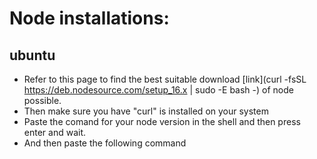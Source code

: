 # Node installations: 

## ubuntu

- Refer to this page to find the best suitable download [link](curl -fsSL https://deb.nodesource.com/setup_16.x | sudo -E bash -) of node possible.
- Then make sure you have "curl" is installed on your system
- Paste the comand for your node version in the shell and then press enter and wait.
- And then paste the following command 